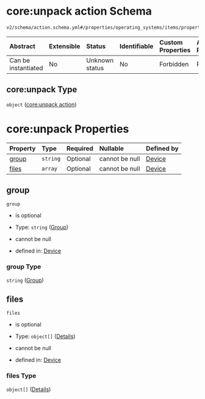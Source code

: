 # core:unpack action Schema

```txt
v2/schema/action.schema.yml#/properties/operating_systems/items/properties/steps/items/properties/actions/items/oneOf/27/properties/core:unpack
```



| Abstract            | Extensible | Status         | Identifiable | Custom Properties | Additional Properties | Access Restrictions | Defined In                                                          |
| :------------------ | :--------- | :------------- | :----------- | :---------------- | :-------------------- | :------------------ | :------------------------------------------------------------------ |
| Can be instantiated | No         | Unknown status | No           | Forbidden         | Forbidden             | none                | [device.schema.json*](../device.schema.json "open original schema") |

## core:unpack Type

`object` ([core:unpack action](device-properties-operating-systems-operating-system-properties-steps-step-properties-group-step-action-oneof-coreunpack-action-properties-coreunpack-action.md))

# core:unpack Properties

| Property        | Type     | Required | Nullable       | Defined by                                                                                                                                                                                                                                                                                                                                                    |
| :-------------- | :------- | :------- | :------------- | :------------------------------------------------------------------------------------------------------------------------------------------------------------------------------------------------------------------------------------------------------------------------------------------------------------------------------------------------------------ |
| [group](#group) | `string` | Optional | cannot be null | [Device](device-properties-operating-systems-operating-system-properties-steps-step-properties-group-step-action-oneof-coreunpack-action-properties-coreunpack-action-properties-group.md "v2/schema/action.schema.yml#/properties/operating_systems/items/properties/steps/items/properties/actions/items/oneOf/27/properties/core:unpack/properties/group") |
| [files](#files) | `array`  | Optional | cannot be null | [Device](device-properties-operating-systems-operating-system-properties-steps-step-properties-group-step-action-oneof-coreunpack-action-properties-coreunpack-action-properties-files.md "v2/schema/action.schema.yml#/properties/operating_systems/items/properties/steps/items/properties/actions/items/oneOf/27/properties/core:unpack/properties/files") |

## group



`group`

*   is optional

*   Type: `string` ([Group](device-properties-operating-systems-operating-system-properties-steps-step-properties-group-step-action-oneof-coreunpack-action-properties-coreunpack-action-properties-group.md))

*   cannot be null

*   defined in: [Device](device-properties-operating-systems-operating-system-properties-steps-step-properties-group-step-action-oneof-coreunpack-action-properties-coreunpack-action-properties-group.md "v2/schema/action.schema.yml#/properties/operating_systems/items/properties/steps/items/properties/actions/items/oneOf/27/properties/core:unpack/properties/group")

### group Type

`string` ([Group](device-properties-operating-systems-operating-system-properties-steps-step-properties-group-step-action-oneof-coreunpack-action-properties-coreunpack-action-properties-group.md))

## files



`files`

*   is optional

*   Type: `object[]` ([Details](device-properties-operating-systems-operating-system-properties-steps-step-properties-group-step-action-oneof-coreunpack-action-properties-coreunpack-action-properties-files-items.md))

*   cannot be null

*   defined in: [Device](device-properties-operating-systems-operating-system-properties-steps-step-properties-group-step-action-oneof-coreunpack-action-properties-coreunpack-action-properties-files.md "v2/schema/action.schema.yml#/properties/operating_systems/items/properties/steps/items/properties/actions/items/oneOf/27/properties/core:unpack/properties/files")

### files Type

`object[]` ([Details](device-properties-operating-systems-operating-system-properties-steps-step-properties-group-step-action-oneof-coreunpack-action-properties-coreunpack-action-properties-files-items.md))
